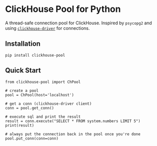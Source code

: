 # ClickHouse Pool for Python

A thread-safe connection pool for ClickHouse. Inspired by `psycopg2` and using
[`clickhouse-driver`](https://github.com/mymarilyn/clickhouse-driver) for
connections.

## Installation

`pip install clickhouse-pool`

## Quick Start

```
from clickhouse-pool import ChPool

# create a pool
pool = ChPool(host='localhost')

# get a conn (clickhouse-driver client)
conn = pool.get_conn()

# execute sql and print the result
result = conn.execute("SELECT * FROM system.numbers LIMIT 5")
print(result)

# always put the connection back in the pool once you're done
pool.put_conn(conn=conn)
```
